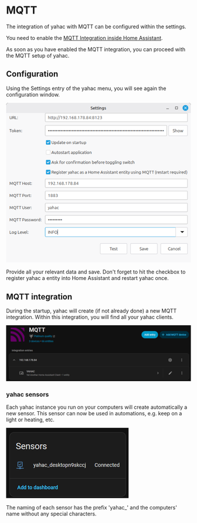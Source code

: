 # MQTT

The integration of yahac with MQTT can be configured within the settings. 

You need to enable the [MQTT Integration inside Home Assistant](https://www.home-assistant.io/integrations/mqtt/).

As soon as you have enabled the MQTT integration, you can proceed with the MQTT setup of yahac.

## Configuration

Using the Settings entry of the yahac menu, you will see again the configuration window.

![configuration](assets/screenshots/yahac_configuration.png)

Provide all your relevant data and save. Don't forget to hit the checkbox to register yahac a entity into Home Assistant and restart yahac once.

## MQTT integration

During the startup, yahac will create (if not already done) a new MQTT integration. Within this integration, you will find all your yahac clients.

![HA MQTT Integration](assets/screenshots/ha_mqtt_integration.png)

### yahac sensors

Each yahac instance you run on your computers will create automatically a new sensor. This sensor can now be used in automations, e.g. keep on a light or heating, etc.

![HA MQTT Integration Sensor](assets/screenshots/ha_mqtt_integration_sensor.png)

The naming of each sensor has the prefix 'yahac_' and the computers' name without any special characters.
